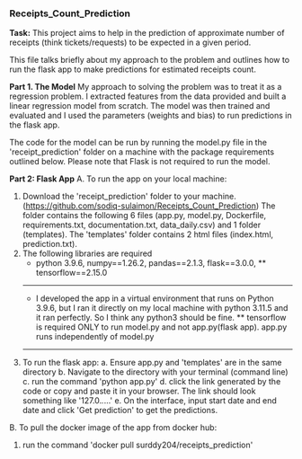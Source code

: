 ### Receipts_Count_Prediction

**Task:** This project aims to help in the prediction of approximate number of receipts (think tickets/requests) to be expected in a given period.

This file talks briefly about my approach to the problem and
outlines how to run the flask app to make predictions for estimated receipts count.

**Part 1. The Model**
My approach to solving the problem was to treat it as a regression problem. I extracted features from the data
provided and built a linear regression model from scratch. The model was then trained and evaluated and
I used the parameters (weights and bias) to run predictions in the flask app.

The code for the model can be run by running the model.py file in the 'receipt_prediction' folder on a machine with the
package requirements outlined below. Please note that Flask is not required to run the model.

**Part 2: Flask App**
A. To run the app on your local machine:
1. Download the 'receipt_prediction' folder to your machine. (https://github.com/sodiq-sulaimon/Receipts_Count_Prediction)
    The folder contains the following 6 files (app.py, model.py, Dockerfile, requirements.txt, documentation.txt, data_daily.csv)
    and 1 folder (templates). The 'templates' folder contains 2 html files (index.html, prediction.txt).
2. The following libraries are required
    * python 3.9.6,
    numpy==1.26.2,
    pandas==2.1.3,
    flask==3.0.0,
    ** tensorflow==2.15.0
    ----------------
    * I developed the app in a virtual environment that runs on Python 3.9.6, but I ran it directly on my local machine
    with python 3.11.5 and it ran perfectly. So I think any python3 should be fine.
    ** tensorflow is required ONLY to run model.py and not app.py(flask app). app.py runs independently of model.py
    ----------------
3. To run the flask app:
    a. Ensure app.py and 'templates' are in the same directory
    b. Navigate to the directory with your terminal (command line)
    c. run the command 'python app.py'
    d. click the link generated by the code or copy and paste it in your browser. The link should look something like '127.0.*.*...'
    e. On the interface, input start date and end date and click 'Get prediction' to get the predictions.

 B. To pull the docker image of the app from docker hub:
 1. run the command 'docker pull surddy204/receipts_prediction'


